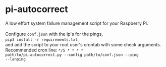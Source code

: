 # pi-autocorrect
A low effort system failure management script for your Raspberry Pi.<br />
<br />
Configure <code>conf.json</code> with the ip's for the pings, <br />
<code>pip3 install -r requirements.txt</code>,<br />
and add the script to your root user's crontab with some check arguments.<br />
Recommended cron line: <code>*/5 * * * * path/to/pi-autocorrect.py --config path/to/conf.json --ping --lanping</code>
